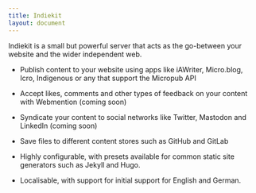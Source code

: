 ```yaml
---
title: Indiekit
layout: document
---
```


Indiekit is a small but powerful server that acts as the go-between your website and the wider independent web.

* Publish content to your website using apps like iAWriter, Micro.blog, Icro, Indigenous or any that support the Micropub API

* Accept likes, comments and other types of feedback on your content with Webmention (coming soon)

* Syndicate your content to social networks like Twitter, Mastodon and LinkedIn (coming soon)

* Save files to different content stores such as GitHub and GitLab

* Highly configurable, with presets available for common static site generators such as Jekyll and Hugo.

* Localisable, with support for initial support for English and German.
